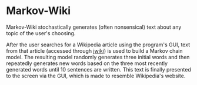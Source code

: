 # Markov-Wiki
Markov-Wiki stochastically generates (often nonsensical) text about any topic of the user's choosing.

After the user searches for a Wikipedia article using the program's GUI, text from that article (accessed through [jwiki](https://github.com/fastily/jwiki)) is used to build a Markov chain model. The resulting model randomly generates three initial words and then repeatedly generates new words based on the three most recently generated words until 10 sentences are written. This text is finally presented to the screen via the GUI, which is made to resemble Wikipedia's website.
